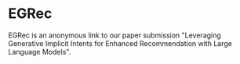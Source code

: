 # EGRec

EGRec is an anonymous link to our paper submission "Leveraging Generative Implicit Intents for Enhanced Recommendation with Large Language Models".
